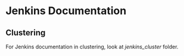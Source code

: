# Jenkins Documentation 

## Clustering
For Jenkins documentation in clustering, look at _jenkins_cluster_ folder.
